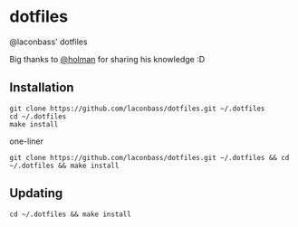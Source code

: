 # dotfiles

@laconbass' dotfiles

Big thanks to [@holman](https://github.com/holman/dotfiles) for sharing his knowledge :D

## Installation

    git clone https://github.com/laconbass/dotfiles.git ~/.dotfiles
    cd ~/.dotfiles
    make install
    
one-liner

    git clone https://github.com/laconbass/dotfiles.git ~/.dotfiles && cd ~/.dotfiles && make install
    
## Updating

    cd ~/.dotfiles && make install
